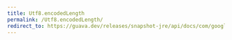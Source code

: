 ```yaml
---
title: Utf8.encodedLength
permalink: /Utf8.encodedLength/
redirect_to: https://guava.dev/releases/snapshot-jre/api/docs/com/google/common/base/Utf8.html#encodedLength-java.lang.CharSequence-
---
```

